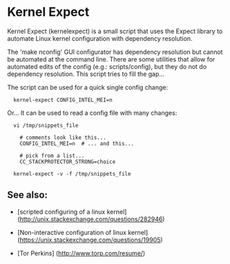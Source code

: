 Kernel Expect
=============

Kernel Expect (kernelexpect) is a small script that uses the Expect library to
automate Linux kernel configuration with dependency resolution.

The 'make nconfig' GUI configurator has dependency resolution but cannot be
automated at the command line.  There are some utilities that allow for
automated edits of the config (e.g.: scripts/config), but they do not do
dependency resolution.  This script tries to fill the gap...

The script can be used for a quick single config change:

```
  kernel-expect CONFIG_INTEL_MEI=n
```

Or...  It can be used to read a config file with many changes:

```
  vi /tmp/snippets_file

    # comments look like this...
    CONFIG_INTEL_MEI=n  # ... and this...

    # pick from a list...
    CC_STACKPROTECTOR_STRONG=choice

  kernel-expect -v -f /tmp/snippets_file
```

See also:
---------

* [scripted configuring of a linux kernel]
  (http://unix.stackexchange.com/questions/282946)

* [Non-interactive configuration of linux kernel]
  (https://unix.stackexchange.com/questions/19905)

* [Tor Perkins]
  (http://www.torp.com/resume/)


